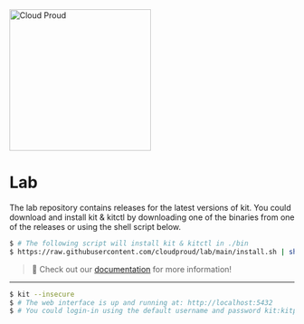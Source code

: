 <img src="https://github.com/cloudproud/lab/assets/3440116/9a92844f-15a6-45a1-9f75-5f26b56b8ee8" width="250px" alt="Cloud Proud" />

# Lab

The lab repository contains releases for the latest versions of kit.
You could download and install kit & kitctl by downloading one of the binaries from one of the releases or using the shell script below.

```sh
$ # The following script will install kit & kitctl in ./bin
$ https://raw.githubusercontent.com/cloudproud/lab/main/install.sh | sh
```

> 🚧 Check out our [documentation](https://cloudproud.dev/docs) for more information!

---

```sh
$ kit --insecure
$ # The web interface is up and running at: http://localhost:5432
$ # You could login-in using the default username and password kit:kitpw
```

